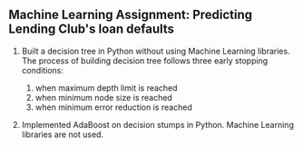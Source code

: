 ## Machine Learning Assignment: Predicting Lending Club's loan defaults

1) Built a decision tree in Python without using Machine Learning libraries.
The process of building decision tree follows three early stopping conditions: 
    1. when maximum depth limit is reached
    2. when minimum node size is reached
    3. when minimum error reduction is reached

2) Implemented AdaBoost on decision stumps in Python. Machine Learning libraries are not used.
